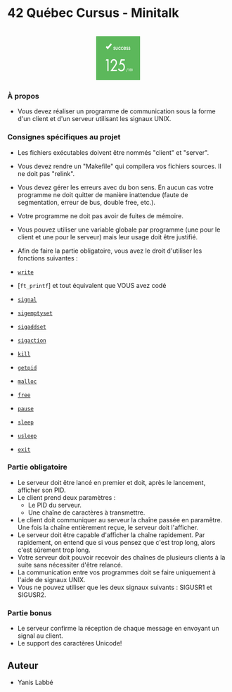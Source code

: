# 42 Québec Cursus - Minitalk

<br />
<div align="center">
	<a href="https://github.com/yanislabbe">
	<img src="images/success.png" alt="success" width="100" height="100">
	</a>
</div>


### À propos

- Vous devez réaliser un programme de communication sous la forme d'un client et d'un serveur utilisant les signaux UNIX.

### Consignes spécifiques au projet

- Les fichiers exécutables doivent être nommés "client" et "server".
- Vous devez rendre un "Makefile" qui compilera vos fichiers sources. Il ne doit pas "relink".
- Vous devez gérer les erreurs avec du bon sens. En aucun cas votre programme ne doit quitter de manière inattendue (faute de segmentation, erreur de bus, double free, etc.).
- Votre programme ne doit pas avoir de fuites de mémoire.
- Vous pouvez utiliser une variable globale par programme (une pour le client et une pour le serveur) mais leur usage doit être justifié.
- Afin de faire la partie obligatoire, vous avez le droit d'utiliser les fonctions suivantes :

- [`write`](http://manpagesfr.free.fr/man/man2/write.2.html)
- [`ft_printf`] et tout équivalent que VOUS avez codé
- [`signal`](http://manpagesfr.free.fr/man/man2/signal.2.html)
- [`sigemptyset`](http://manpagesfr.free.fr/man/man3/sigsetops.3.html)
- [`sigaddset`](http://manpagesfr.free.fr/man/man3/sigsetops.3.html)
- [`sigaction`](http://manpagesfr.free.fr/man/man2/sigaction.2.html)
- [`kill`](http://manpagesfr.free.fr/man/man2/kill.2.html)
- [`getpid`](http://manpagesfr.free.fr/man/man2/getpid.2.html)
- [`malloc`](http://manpagesfr.free.fr/man/man3/malloc.3.html)
- [`free`](http://manpagesfr.free.fr/man/man3/malloc.3.html)
- [`pause`](http://manpagesfr.free.fr/man/man2/pause.2.html)
- [`sleep`](http://manpagesfr.free.fr/man/man3/sleep.3.html)
- [`usleep`](http://manpagesfr.free.fr/man/man3/usleep.3.html)
- [`exit`](http://manpagesfr.free.fr/man/man3/exit.3.html)

### Partie obligatoire

- Le serveur doit être lancé en premier et doit, après le lancement, afficher son PID.
- Le client prend deux paramètres :
	- Le PID du serveur.
	- Une chaîne de caractères à transmettre.
- Le client doit communiquer au serveur la chaîne passée en paramêtre. Une fois la chaîne entièrement reçue, le serveur doit l'afficher.
- Le serveur doit être capable d'afficher la chaîne rapidement. Par rapidement, on entend que si vous pensez que c'est trop long, alors c'est sûrement trop long.
- Votre serveur doit pouvoir recevoir des chaînes de plusieurs clients à la suite sans nécessiter d'être relancé.
- La communication entre vos programmes doit se faire uniquement à l'aide de signaux UNIX.
- Vous ne pouvez utiliser que les deux signaux suivants : SIGUSR1 et SIGUSR2.

### Partie bonus

- Le serveur confirme la réception de chaque message en envoyant un signal au client.
- Le support des caractères Unicode!

## Auteur

- Yanis Labbé
